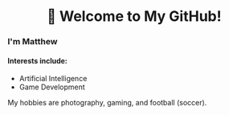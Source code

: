 <div align="center">
  <h1><b>👋 Welcome to My GitHub!</b></h1>
</div>
<div>
  <h3>I'm Matthew</h3>
  <h4>Interests include:</h4>
  <ul>
    <li>Artificial Intelligence</li>
    <li>Game Development</li>
  </ul>
  <p>My hobbies are photography, gaming, and football (soccer).</p>
</div> 


<!---
hoodieMain/hoodieMain is a ✨ special ✨ repository because its `README.md` (this file) appears on your GitHub profile.
You can click the Preview link to take a look at your changes.
--->
